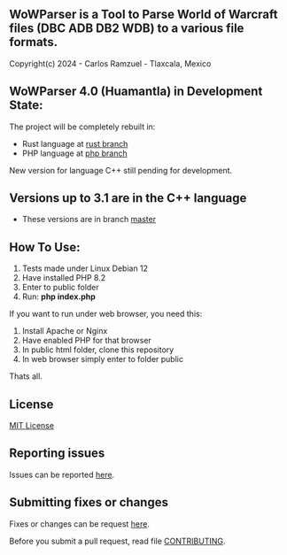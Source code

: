## WoWParser is a Tool to Parse World of Warcraft files (DBC ADB DB2 WDB) to a various file formats.

Copyright(c) 2024 - Carlos Ramzuel - Tlaxcala, Mexico

## WoWParser 4.0 (Huamantla) in Development State:
The project will be completely rebuilt in:
 - Rust language at [rust branch](https://github.com/glkrlos/wowparser/tree/rust)
 - PHP language at [php branch](https://github.com/glkrlos/wowparser/tree/php)

New version for language C++ still pending for development.

## Versions up to 3.1 are in the C++ language
 - These versions are in branch [master](https://github.com/glkrlos/wowparser)

## How To Use:
1. Tests made under Linux Debian 12
2. Have installed PHP 8.2
3. Enter to public folder
4. Run: **php index.php**

If you want to run under web browser, you need this:
1. Install Apache or Nginx
2. Have enabled PHP for that browser
3. In public html folder, clone this repository
4. In web browser simply enter to folder public

Thats all.

## License

[MIT License](LICENSE)

## Reporting issues

Issues can be reported [here](https://github.com/glkrlos/wowparser/issues).

## Submitting fixes or changes

Fixes or changes can be request [here](https://github.com/glkrlos/wowparser/pulls).

Before you submit a pull request, read file [CONTRIBUTING](CONTRIBUTING.md).
